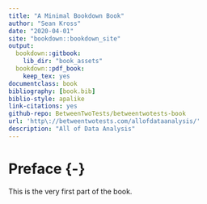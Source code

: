 ```yaml
--- 
title: "A Minimal Bookdown Book"
author: "Sean Kross"
date: "2020-04-01"
site: "bookdown::bookdown_site"
output:
  bookdown::gitbook:
    lib_dir: "book_assets"
  bookdown::pdf_book:
    keep_tex: yes
documentclass: book
bibliography: [book.bib]
biblio-style: apalike
link-citations: yes
github-repo: BetweenTwoTests/betweentwotests-book
url: 'http\://betweentwotests.com/allofdataanalysis/'
description: "All of Data Analysis"
---
```


# Preface {-}

This is the very first part of the book.
